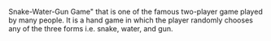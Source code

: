 Snake-Water-Gun Game" that is one of the famous two-player game played by many people. It is a hand game in which the player randomly chooses any of the three forms i.e. snake, water, and gun.
